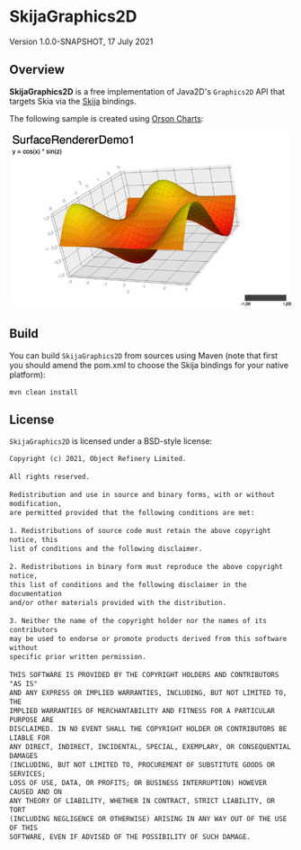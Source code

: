 SkijaGraphics2D
===============

Version 1.0.0-SNAPSHOT, 17 July 2021

Overview
--------
**SkijaGraphics2D** is a free implementation of Java2D's `Graphics2D` API that targets Skia via the [Skija](https://github.com/JetBrains/skija) bindings.

The following sample is created using [Orson Charts](https://github.com/jfree/orson-charts):

![SkijaGraphics2D sample](sample.png)

Build
-----
You can build `SkijaGraphics2D` from sources using Maven (note that first you should amend the pom.xml to choose 
the Skija bindings for your native platform):

    mvn clean install

License
-------

`SkijaGraphics2D` is licensed under a BSD-style license:

```
Copyright (c) 2021, Object Refinery Limited.

All rights reserved.

Redistribution and use in source and binary forms, with or without modification, 
are permitted provided that the following conditions are met:

1. Redistributions of source code must retain the above copyright notice, this
list of conditions and the following disclaimer.

2. Redistributions in binary form must reproduce the above copyright notice, 
this list of conditions and the following disclaimer in the documentation 
and/or other materials provided with the distribution.

3. Neither the name of the copyright holder nor the names of its contributors 
may be used to endorse or promote products derived from this software without 
specific prior written permission.

THIS SOFTWARE IS PROVIDED BY THE COPYRIGHT HOLDERS AND CONTRIBUTORS "AS IS" 
AND ANY EXPRESS OR IMPLIED WARRANTIES, INCLUDING, BUT NOT LIMITED TO, THE 
IMPLIED WARRANTIES OF MERCHANTABILITY AND FITNESS FOR A PARTICULAR PURPOSE ARE 
DISCLAIMED. IN NO EVENT SHALL THE COPYRIGHT HOLDER OR CONTRIBUTORS BE LIABLE FOR
ANY DIRECT, INDIRECT, INCIDENTAL, SPECIAL, EXEMPLARY, OR CONSEQUENTIAL DAMAGES 
(INCLUDING, BUT NOT LIMITED TO, PROCUREMENT OF SUBSTITUTE GOODS OR SERVICES; 
LOSS OF USE, DATA, OR PROFITS; OR BUSINESS INTERRUPTION) HOWEVER CAUSED AND ON 
ANY THEORY OF LIABILITY, WHETHER IN CONTRACT, STRICT LIABILITY, OR TORT 
(INCLUDING NEGLIGENCE OR OTHERWISE) ARISING IN ANY WAY OUT OF THE USE OF THIS 
SOFTWARE, EVEN IF ADVISED OF THE POSSIBILITY OF SUCH DAMAGE.
```
